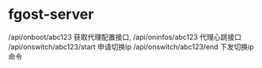 # fgost-server

/api/onboot/abc123 获取代理配置接口,
/api/oninfos/abc123 代理心跳接口
/api/onswitch/abc123/start 申请切换Ip
/api/onswitch/abc123/end 下发切换ip命令



